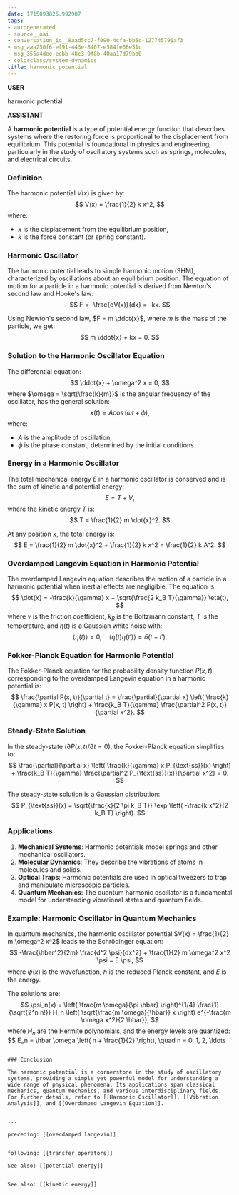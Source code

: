 ```yaml
---
date: 1715893825.992907
tags:
- autogenerated
- source__oai
- conversation_id__8aad5cc7-f090-4cfa-bb5c-127745791af3
- msg_aaa250f6-ef91-443e-8407-e584fe06e51c
- msg_355a4dee-ecbb-48c3-9f8b-40aa17d79bb0
- colorclass/system-dynamics
title: harmonic potential
---
```


**USER**

harmonic potential


**ASSISTANT**

A **harmonic potential** is a type of potential energy function that describes systems where the restoring force is proportional to the displacement from equilibrium. This potential is foundational in physics and engineering, particularly in the study of oscillatory systems such as springs, molecules, and electrical circuits.

### Definition

The harmonic potential $V(x)$ is given by:
$$
V(x) = \frac{1}{2} k x^2,
$$
where:
- $x$ is the displacement from the equilibrium position,
- $k$ is the force constant (or spring constant).

### Harmonic Oscillator

The harmonic potential leads to simple harmonic motion (SHM), characterized by oscillations about an equilibrium position. The equation of motion for a particle in a harmonic potential is derived from Newton's second law and Hooke's law:
$$
F = -\frac{dV(x)}{dx} = -kx.
$$

Using Newton's second law, $F = m \ddot{x}$, where $m$ is the mass of the particle, we get:
$$
m \ddot{x} + kx = 0.
$$

### Solution to the Harmonic Oscillator Equation

The differential equation:
$$
\ddot{x} + \omega^2 x = 0,
$$
where $\omega = \sqrt{\frac{k}{m}}$ is the angular frequency of the oscillator, has the general solution:
$$
x(t) = A \cos(\omega t + \phi),
$$
where:
- $A$ is the amplitude of oscillation,
- $\phi$ is the phase constant, determined by the initial conditions.

### Energy in a Harmonic Oscillator

The total mechanical energy $E$ in a harmonic oscillator is conserved and is the sum of kinetic and potential energy:
$$
E = T + V,
$$
where the kinetic energy $T$ is:
$$
T = \frac{1}{2} m \dot{x}^2.
$$

At any position $x$, the total energy is:
$$
E = \frac{1}{2} m \dot{x}^2 + \frac{1}{2} k x^2 = \frac{1}{2} k A^2.
$$

### Overdamped Langevin Equation in Harmonic Potential

The overdamped Langevin equation describes the motion of a particle in a harmonic potential when inertial effects are negligible. The equation is:
$$
\dot{x} = -\frac{k}{\gamma} x + \sqrt{\frac{2 k_B T}{\gamma}} \eta(t),
$$
where $\gamma$ is the friction coefficient, $k_B$ is the Boltzmann constant, $T$ is the temperature, and $\eta(t)$ is a Gaussian white noise with:
$$
\langle \eta(t) \rangle = 0, \quad \langle \eta(t) \eta(t') \rangle = \delta(t - t').
$$

### Fokker-Planck Equation for Harmonic Potential

The Fokker-Planck equation for the probability density function $P(x, t)$ corresponding to the overdamped Langevin equation in a harmonic potential is:
$$
\frac{\partial P(x, t)}{\partial t} = \frac{\partial}{\partial x} \left( \frac{k}{\gamma} x P(x, t) \right) + \frac{k_B T}{\gamma} \frac{\partial^2 P(x, t)}{\partial x^2}.
$$

### Steady-State Solution

In the steady-state ($\partial P(x, t) / \partial t = 0$), the Fokker-Planck equation simplifies to:
$$
\frac{\partial}{\partial x} \left( \frac{k}{\gamma} x P_{\text{ss}}(x) \right) + \frac{k_B T}{\gamma} \frac{\partial^2 P_{\text{ss}}(x)}{\partial x^2} = 0.
$$

The steady-state solution is a Gaussian distribution:
$$
P_{\text{ss}}(x) = \sqrt{\frac{k}{2 \pi k_B T}} \exp \left( -\frac{k x^2}{2 k_B T} \right).
$$

### Applications

1. **Mechanical Systems**: Harmonic potentials model springs and other mechanical oscillators.
2. **Molecular Dynamics**: They describe the vibrations of atoms in molecules and solids.
3. **Optical Traps**: Harmonic potentials are used in optical tweezers to trap and manipulate microscopic particles.
4. **Quantum Mechanics**: The quantum harmonic oscillator is a fundamental model for understanding vibrational states and quantum fields.

### Example: Harmonic Oscillator in Quantum Mechanics

In quantum mechanics, the harmonic oscillator potential $V(x) = \frac{1}{2} m \omega^2 x^2$ leads to the Schrödinger equation:
$$
-\frac{\hbar^2}{2m} \frac{d^2 \psi}{dx^2} + \frac{1}{2} m \omega^2 x^2 \psi = E \psi,
$$
where $\psi(x)$ is the wavefunction, $\hbar$ is the reduced Planck constant, and $E$ is the energy.

The solutions are:
$$
\psi_n(x) = \left( \frac{m \omega}{\pi \hbar} \right)^{1/4} \frac{1}{\sqrt{2^n n!}} H_n \left( \sqrt{\frac{m \omega}{\hbar}} x \right) e^{-\frac{m \omega x^2}{2 \hbar}},
$$
where $H_n$ are the Hermite polynomials, and the energy levels are quantized:
$$
E_n = \hbar \omega \left( n + \frac{1}{2} \right), \quad n = 0, 1, 2, \ldots
```

### Conclusion

The harmonic potential is a cornerstone in the study of oscillatory systems, providing a simple yet powerful model for understanding a wide range of physical phenomena. Its applications span classical mechanics, quantum mechanics, and various interdisciplinary fields. For further details, refer to [[Harmonic Oscillator]], [[Vibration Analysis]], and [[Overdamped Langevin Equation]].


---

preceding: [[overdamped langevin]]  


following: [[transfer operators]]

See also: [[potential energy]]


See also: [[kinetic energy]]